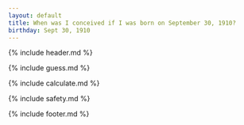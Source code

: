 ```yaml
---
layout: default
title: When was I conceived if I was born on September 30, 1910?
birthday: Sept 30, 1910
---
```


{% include header.md %}

{% include guess.md %}

{% include calculate.md %}

{% include safety.md %}

{% include footer.md %}



